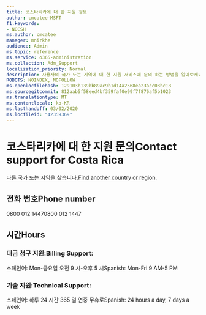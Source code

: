 ```yaml
---
title: 코스타리카에 대 한 지원 정보
author: cmcatee-MSFT
f1.keywords:
- NOCSH
ms.author: cmcatee
manager: mnirkhe
audience: Admin
ms.topic: reference
ms.service: o365-administration
ms.collection: Adm_Support
localization_priority: Normal
description: 사용자의 국가 또는 지역에 대 한 지원 서비스에 문의 하는 방법을 알아보세요.
ROBOTS: NOINDEX, NOFOLLOW
ms.openlocfilehash: 129103b139bb89ac9b1d14a2568ea23acc03bc18
ms.sourcegitcommit: 812aab5f58eed4bf359faf0e99f7f876af5b1023
ms.translationtype: MT
ms.contentlocale: ko-KR
ms.lasthandoff: 03/02/2020
ms.locfileid: "42359369"
---
```

# <a name="contact-support-for-costa-rica"></a><span data-ttu-id="94cca-103">코스타리카에 대 한 지원 문의</span><span class="sxs-lookup"><span data-stu-id="94cca-103">Contact support for Costa Rica</span></span>

<span data-ttu-id="94cca-104">[다른 국가 또는 지역을 찾습니다](../contact-support-for-business-products.md).</span><span class="sxs-lookup"><span data-stu-id="94cca-104">[Find another country or region](../contact-support-for-business-products.md).</span></span>

## <a name="phone-number"></a><span data-ttu-id="94cca-105">전화 번호</span><span class="sxs-lookup"><span data-stu-id="94cca-105">Phone number</span></span>
<span data-ttu-id="94cca-106">0800 012 1447</span><span class="sxs-lookup"><span data-stu-id="94cca-106">0800 012 1447</span></span>

## <a name="hours"></a><span data-ttu-id="94cca-107">시간</span><span class="sxs-lookup"><span data-stu-id="94cca-107">Hours</span></span>
### <a name="billing-support"></a><span data-ttu-id="94cca-108">대금 청구 지원:</span><span class="sxs-lookup"><span data-stu-id="94cca-108">Billing Support:</span></span>

<span data-ttu-id="94cca-109">스페인어: Mon-금요일 오전 9 시-오후 5 시</span><span class="sxs-lookup"><span data-stu-id="94cca-109">Spanish: Mon-Fri 9 AM-5 PM</span></span>

### <a name="technical-support"></a><span data-ttu-id="94cca-110">기술 지원:</span><span class="sxs-lookup"><span data-stu-id="94cca-110">Technical Support:</span></span>

<span data-ttu-id="94cca-111">스페인어: 하루 24 시간 365 일 연중 무휴로</span><span class="sxs-lookup"><span data-stu-id="94cca-111">Spanish: 24 hours a day, 7 days a week</span></span>
